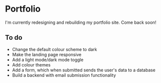 # Portfolio

I'm currently redesigning and rebuilding my portfolio site. Come back soon!

## To do

* Change the default colour scheme to dark
* Make the landing page responsive
* Add a light mode/dark mode toggle
* Add colour themes
* Add a form, which when submitted sends the user's data to a database
* Build a backend with email submission functionality